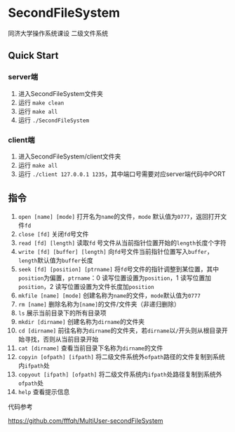 # SecondFileSystem

同济大学操作系统课设 二级文件系统

## Quick Start

### server端

1. 进入SecondFileSystem文件夹
2. 运行 `make clean`
3. 运行 `make all`
4. 运行 `./SecondFileSystem`

### client端

1. 进入SecondFileSystem/client文件夹
2. 运行 `make all`
3. 运行 `./client 127.0.0.1 1235`，其中端口号需要对应server端代码中PORT

## 指令

1. `open [name] [mode]` 打开名为`name`的文件，`mode` 默认值为`0777`，返回打开文件`fd`
2. `close [fd]` 关闭`fd`号文件
3. `read [fd] [length]` 读取`fd` 号文件从当前指针位置开始的`length`长度个字符
4. `write [fd] [buffer] [length]` 向`fd`号文件当前指针位置写入`buffer`， `length`默认值为`buffer`长度
5. `seek [fd] [position] [ptrname]` 将`fd`号文件的指针调整到某位置，其中`position`为偏置，`ptrname`：0 读写位置设置为`position`，1 读写位置加`position`，2 读写位置设置为文件长度加`position`
6. `mkfile [name] [mode]` 创建名称为`name`的文件，`mode`默认值为`0777`
7. `rm [name]` 删除名称为`[name]`的文件/文件夹（非递归删除）
8. `ls` 展示当前目录下的所有目录项
9. `mkdir [dirname]` 创建名称为`dirname`的文件夹
10. `cd [dirname]` 前往名称为`dirname`的文件夹，若`dirname`以`/`开头则从根目录开始寻找，否则从当前目录开始
11. `cat [dirname]`  查看当前目录下名称为`dirname`的文件
12. `copyin [ofpath] [ifpath]` 将二级文件系统外`ofpath`路径的文件复制到系统内`ifpath`处
13. `copyout [ifpath] [ofpath]` 将二级文件系统内`ifpath`处路径复制到系统外`ofpath`处
14. `help` 查看提示信息

代码参考

https://github.com/fffqh/MultiUser-secondFileSystem
